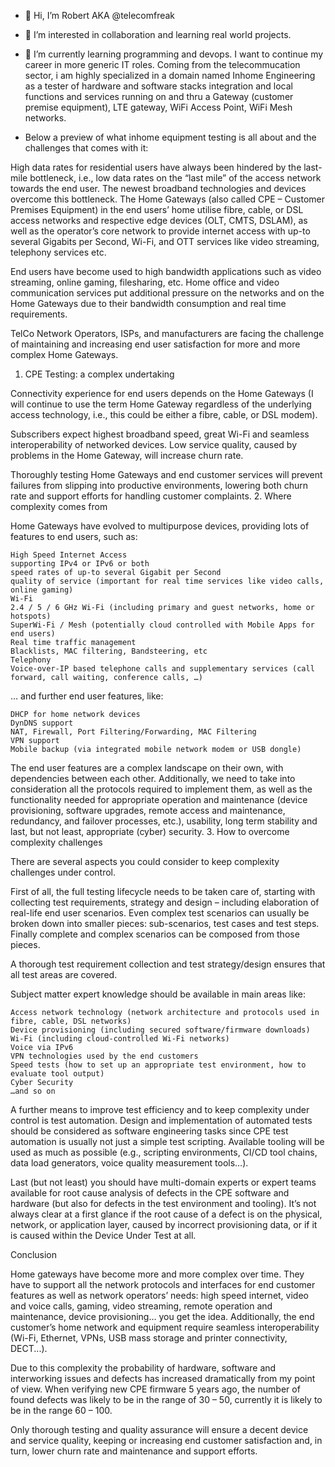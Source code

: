 - 👋 Hi, I’m Robert AKA @telecomfreak
- 👀 I’m interested in collaboration and learning real world projects.
- 🌱 I’m currently learning programming and devops. I want to continue my career in more generic IT roles. Coming from the telecommucation sector, i am highly specialized in a domain named Inhome Engineering as a tester of hardware and software stacks integration and local functions and services running on and thru a Gateway (customer premise equipment), LTE gateway, WiFi Access Point, WiFi Mesh networks.

- Below a preview of what inhome equipment testing is all about and the challenges that comes with it:

High data rates for residential users have always been hindered by the last-mile bottleneck, i.e., low data rates on the “last mile” of the access network towards the end user. The newest broadband technologies and devices overcome this bottleneck. The Home Gateways (also called CPE – Customer Premises Equipment) in the end users’ home utilise fibre, cable, or DSL access networks and respective edge devices (OLT, CMTS, DSLAM), as well as the operator’s core network to provide internet access with up-to several Gigabits per Second, Wi-Fi, and OTT services like video streaming, telephony services etc. 

End users have become used to high bandwidth applications such as video streaming, online gaming, filesharing, etc. Home office and video communication services put additional pressure on the networks and on the Home Gateways due to their bandwidth consumption and real time requirements. 

TelCo Network Operators, ISPs, and manufacturers are facing the challenge of maintaining and increasing end user satisfaction for more and more complex Home Gateways. 
1. CPE Testing: a complex undertaking 

Connectivity experience for end users depends on the Home Gateways (I will continue to use the term Home Gateway regardless of the underlying access technology, i.e., this could be either a fibre, cable, or DSL modem). 

Subscribers expect highest broadband speed, great Wi-Fi and seamless interoperability of networked devices. Low service quality, caused by problems in the Home Gateway, will increase churn rate. 

Thoroughly testing Home Gateways and end customer services will prevent failures from slipping into productive environments, lowering both churn rate and support efforts for handling customer complaints. 
2. Where complexity comes from 

Home Gateways have evolved to multipurpose devices, providing lots of features to end users, such as: 

    High Speed Internet Access 
    supporting IPv4 or IPv6 or both 
    speed rates of up-to several Gigabit per Second 
    quality of service (important for real time services like video calls, online gaming) 
    Wi-Fi
    2.4 / 5 / 6 GHz Wi-Fi (including primary and guest networks, home or hotspots)
    SuperWi-Fi / Mesh (potentially cloud controlled with Mobile Apps for end users)
    Real time traffic management
    Blacklists, MAC filtering, Bandsteering, etc
    Telephony
    Voice-over-IP based telephone calls and supplementary services (call forward, call waiting, conference calls, …) 

… and further end user features, like: 

    DHCP for home network devices 
    DynDNS support 
    NAT, Firewall, Port Filtering/Forwarding, MAC Filtering 
    VPN support 
    Mobile backup (via integrated mobile network modem or USB dongle) 

The end user features are a complex landscape on their own, with dependencies between each other. Additionally, we need to take into consideration all the protocols required to implement them, as well as the functionality needed for appropriate operation and maintenance (device provisioning, software upgrades, remote access and maintenance, redundancy, and failover processes, etc.), usability, long term stability and last, but not least, appropriate (cyber) security. 
3. How to overcome complexity challenges 

There are several aspects you could consider to keep complexity challenges under control. 

First of all, the full testing lifecycle needs to be taken care of, starting with collecting test requirements, strategy and design – including elaboration of real-life end user scenarios. Even complex test scenarios can usually be broken down into smaller pieces: sub-scenarios, test cases and test steps. Finally complete and complex scenarios can be composed from those pieces. 

A thorough test requirement collection and test strategy/design ensures that all test areas are covered.  

Subject matter expert knowledge should be available in main areas like: 

    Access network technology (network architecture and protocols used in fibre, cable, DSL networks) 
    Device provisioning (including secured software/firmware downloads) 
    Wi-Fi (including cloud-controlled Wi-Fi networks) 
    Voice via IPv6 
    VPN technologies used by the end customers 
    Speed tests (how to set up an appropriate test environment, how to evaluate tool output) 
    Cyber Security 
    …and so on 

A further means to improve test efficiency and to keep complexity under control is test automation. Design and implementation of automated tests should be considered as software engineering tasks since CPE test automation is usually not just a simple test scripting. Available tooling will be used as much as possible (e.g., scripting environments, CI/CD tool chains, data load generators, voice quality measurement tools…).  

Last (but not least) you should have multi-domain experts or expert teams available for root cause analysis of defects in the CPE software and hardware (but also for defects in the test environment and tooling). It’s not always clear at a first glance if the root cause of a defect is on the physical, network, or application layer, caused by incorrect provisioning data, or if it is caused within the Device Under Test at all. 

Conclusion 

Home gateways have become more and more complex over time. They have to support all the network protocols and interfaces for end customer features as well as network operators’ needs: high speed internet, video and voice calls, gaming, video streaming, remote operation and maintenance, device provisioning… you get the idea. Additionally, the end customer’s home network and equipment require seamless interoperability (Wi-Fi, Ethernet, VPNs, USB mass storage and printer connectivity, DECT...). 

Due to this complexity the probability of hardware, software and interworking issues and defects has increased dramatically from my point of view. When verifying new CPE firmware 5 years ago, the number of found defects was likely to be in the range of 30 – 50, currently it is likely to be in the range 60 – 100. 

Only thorough testing and quality assurance will ensure a decent device and service quality, keeping or increasing end customer satisfaction and, in turn, lower churn rate and maintenance and support efforts. 

<!---
telecomfreak/telecomfreak is a ✨ special ✨ repository because its `README.md` (this file) appears on your GitHub profile.
You can click the Preview link to take a look at your changes.
--->
